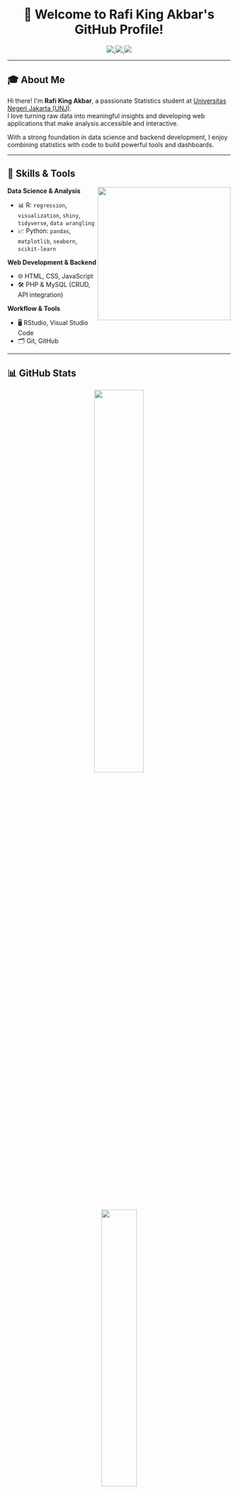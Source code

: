 <h1 align="center">👋 Welcome to Rafi King Akbar's GitHub Profile!</h1>

<p align="center">
  <a href="https://www.linkedin.com/in/rafi-king-akbar-748272218">
    <img src="https://img.shields.io/badge/LinkedIn-blue?logo=linkedin&logoColor=white">
  </a>
  <a href="https://www.instagram.com/rafikingakbar">
    <img src="https://img.shields.io/badge/Instagram-E4405F?logo=instagram&logoColor=white">
  </a>
  <a href="mailto:rafikingakbar@gmail.com">
    <img src="https://img.shields.io/badge/Email-D14836?logo=gmail&logoColor=white">
  </a>
</p>

---

## 🎓 About Me

Hi there! I'm **Rafi King Akbar**, a passionate Statistics student at [Universitas Negeri Jakarta (UNJ)](https://unj.ac.id/).  
I love turning raw data into meaningful insights and developing web applications that make analysis accessible and interactive.

With a strong foundation in data science and backend development, I enjoy combining statistics with code to build powerful tools and dashboards.

---

## 🔧 Skills & Tools

<img align="right" width="300" src="https://media.tenor.com/GfSX-u7VGM4AAAAC/coding.gif">

**Data Science & Analysis**  
- 📊 R: `regression`, `visualization`, `shiny`, `tidyverse`, `data wrangling`
- 📈 Python: `pandas`, `matplotlib`, `seaborn`, `scikit-learn`

**Web Development & Backend**  
- 🌐 HTML, CSS, JavaScript  
- 🛠 PHP & MySQL (CRUD, API integration)

**Workflow & Tools**  
- 🖥 RStudio, Visual Studio Code  
- 🗂 Git, GitHub

---

## 📊 GitHub Stats

<p align="center">
  <img width="47%" src="https://github-readme-stats.vercel.app/api?username=rafikingakbar&show_icons=true&theme=radical&count_private=true" />
</p>

<p align="center">
  <img width="40%" src="https://github-readme-stats.vercel.app/api/top-langs/?username=rafikingakbar&layout=compact&theme=radical" />
</p>

---

## 💬 Let's Connect

Whether you're interested in collaboration, project ideas, or just want to talk about data and code—feel free to reach out!

📧 **rafikingakbar@gmail.com**  
🔗 Or connect via the links above 👆
